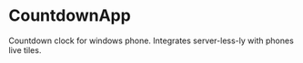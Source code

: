 CountdownApp
============

Countdown clock for windows phone. Integrates server-less-ly with phones live tiles.